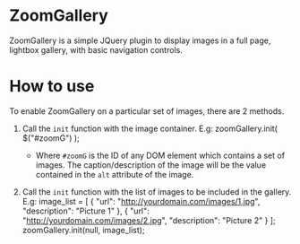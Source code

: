 ZoomGallery
===========

ZoomGallery is a simple JQuery plugin to display images in a full page, lightbox gallery, with basic navigation controls.


How to use
==========

To enable ZoomGallery on a particular set of images, there are 2 methods.
1. Call the `init` function with the image container.
	E.g: zoomGallery.init( $("#zoomG") );
	- Where `#zoomG` is the ID of any DOM element which contains a set of images. 
	  The caption/description of the image will be the value contained in the `alt` 
	  attribute of the image.

2. Call the `init` function with the list of images to be included in the gallery.
	E.g:
		image_list = [
			{ "url": "http://yourdomain.com/images/1.jpg", "description": "Picture 1" },
			{ "url": "http://yourdomain.com/images/2.jpg", "description": "Picture 2" }
		];
		zoomGallery.init(null, image_list);

